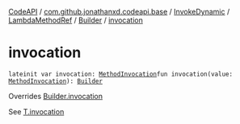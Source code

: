 [CodeAPI](../../../../index.md) / [com.github.jonathanxd.codeapi.base](../../../index.md) / [InvokeDynamic](../../index.md) / [LambdaMethodRef](../index.md) / [Builder](index.md) / [invocation](.)

# invocation

`lateinit var invocation: `[`MethodInvocation`](../../../-method-invocation/index.md)`fun invocation(value: `[`MethodInvocation`](../../../-method-invocation/index.md)`): `[`Builder`](index.md)

Overrides [Builder.invocation](../../../-invoke-dynamic-base/-builder/invocation.md)

See [T.invocation](#)

